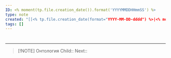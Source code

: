 ```yaml
---
ID: <% moment(tp.file.creation_date()).format('YYYYMMDDHHmmSS') %>
type: note
created: "[[<% tp.file.creation_date(format="YYYY-MM-DD-dddd") %>|<% moment(tp.file.creation_date()).format('YYYY-MM-DD-dddd HH:mm') %>]]"
tags: []
---
```

#  


---


> [!NOTE] Онтология
> Child:: 
> Next:: 
